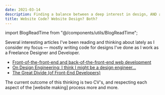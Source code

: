 ```yaml
---
date: 2021-03-14
description: Finding a balance between a deep interest in design, AND a deep interest in the code that makes the design work
title: Website Code? Website Design? Both?
---
```


import BlogReadTime from "@/components/utils/BlogReadTime";

<BlogReadTime readTime="1:00"/>

Several interesting articles I've been reading and thinking about lately as I consider my focus — mostly writing code for designs I've done as I work as a Freelance Designer and Developer.

- [Front-of-the-front-end and back-of-the-front-end web development](https://bradfrost.com/blog/post/front-of-the-front-end-and-back-of-the-front-end-web-development/)
- [On Design Engineering: I think I might be a design engineer...](https://www.trysmudford.com/blog/i-think-im-a-design-engineer/)
- [The Great Divide (of Front-End Developers)](https://css-tricks.com/the-great-divide/)

The current outcome of this thinking is two CV's, and respecting each aspect of the [website making] process more and more.
